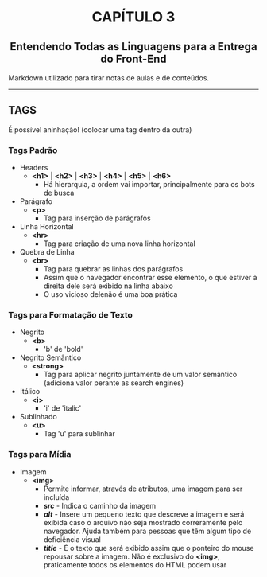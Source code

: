 <h1 align=center>CAPÍTULO 3</h1>
<h2 align=center>Entendendo Todas as Linguagens para a Entrega do Front-End</h2>

Markdown utilizado para tirar notas de aulas e de conteúdos.

---

## TAGS

É possível aninhação! (colocar uma tag dentro da outra)

### Tags Padrão

- Headers
  - **&lt;h1&gt;** | **&lt;h2&gt;** | **&lt;h3&gt;** | **&lt;h4&gt;** | **&lt;h5&gt;** | **&lt;h6&gt;**
    - Há hierarquia, a ordem vai importar, principalmente para os bots de busca
- Parágrafo
  - **&lt;p&gt;**
    - Tag para inserção de parágrafos
- Linha Horizontal
  - **&lt;hr&gt;**
    - Tag para criação de uma nova linha horizontal
- Quebra de Linha
  - **&lt;br&gt;**
    - Tag para quebrar as linhas dos parágrafos
    - Assim que o navegador encontrar esse elemento, o que estiver à direita dele será exibido na linha abaixo
    - O uso vicioso delenão é uma boa prática

### Tags para Formatação de Texto

- Negrito
  - **&lt;b&gt;**
    - 'b' de 'bold'
- Negrito Semântico
  - **&lt;strong&gt;**
    - Tag para aplicar negrito juntamente de um valor semântico (adiciona valor perante as search engines)
- Itálico
  - **&lt;i&gt;**
    - 'i' de 'italic'
- Sublinhado
  - **&lt;u&gt;**
    - Tag 'u' para sublinhar

### Tags para Mídia

- Imagem
  - **&lt;img&gt;**
    - Permite informar, através de atributos, uma imagem para ser incluída
    - ***src*** - Indica o caminho da imagem
    - ***alt*** - Insere um pequeno texto que descreve a imagem e será exibida caso o arquivo não seja mostrado correramente pelo navegador. Ajuda também para pessoas que têm algum tipo de deficiência visual
    - ***title*** - É o texto que será exibido assim que o ponteiro do mouse repousar sobre a imagem. Não é exclusivo do **&lt;img&gt;**, praticamente todos os elementos do HTML podem usar
